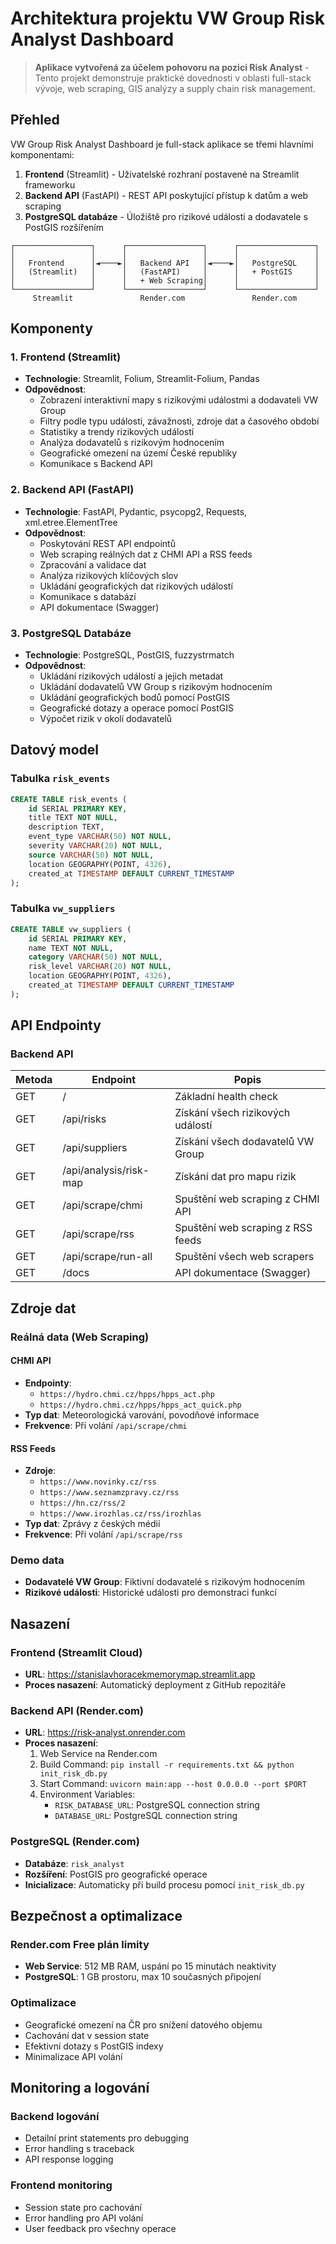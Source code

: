 # Architektura projektu VW Group Risk Analyst Dashboard

> **Aplikace vytvořená za účelem pohovoru na pozici Risk Analyst** - Tento projekt demonstruje praktické dovednosti v oblasti full-stack vývoje, web scraping, GIS analýzy a supply chain risk management.

## Přehled

VW Group Risk Analyst Dashboard je full-stack aplikace se třemi hlavními komponentami:

1. **Frontend** (Streamlit) - Uživatelské rozhraní postavené na Streamlit frameworku
2. **Backend API** (FastAPI) - REST API poskytující přístup k datům a web scraping
3. **PostgreSQL databáze** - Úložiště pro rizikové události a dodavatele s PostGIS rozšířením

```
┌─────────────────┐      ┌─────────────────┐      ┌─────────────────┐
│                 │      │                 │      │                 │
│   Frontend      │◄────►│   Backend API   │◄────►│   PostgreSQL    │
│   (Streamlit)   │      │   (FastAPI)     │      │   + PostGIS     │
│                 │      │   + Web Scraping│      │                 │
└─────────────────┘      └─────────────────┘      └─────────────────┘
     Streamlit               Render.com               Render.com
```

## Komponenty

### 1. Frontend (Streamlit)

- **Technologie**: Streamlit, Folium, Streamlit-Folium, Pandas
- **Odpovědnost**: 
  - Zobrazení interaktivní mapy s rizikovými událostmi a dodavateli VW Group
  - Filtry podle typu události, závažnosti, zdroje dat a časového období
  - Statistiky a trendy rizikových událostí
  - Analýza dodavatelů s rizikovým hodnocením
  - Geografické omezení na území České republiky
  - Komunikace s Backend API

### 2. Backend API (FastAPI)

- **Technologie**: FastAPI, Pydantic, psycopg2, Requests, xml.etree.ElementTree
- **Odpovědnost**:
  - Poskytování REST API endpointů
  - Web scraping reálných dat z CHMI API a RSS feeds
  - Zpracování a validace dat
  - Analýza rizikových klíčových slov
  - Ukládání geografických dat rizikových událostí
  - Komunikace s databází
  - API dokumentace (Swagger)

### 3. PostgreSQL Databáze

- **Technologie**: PostgreSQL, PostGIS, fuzzystrmatch
- **Odpovědnost**:
  - Ukládání rizikových událostí a jejich metadat
  - Ukládání dodavatelů VW Group s rizikovým hodnocením
  - Ukládání geografických bodů pomocí PostGIS
  - Geografické dotazy a operace pomocí PostGIS
  - Výpočet rizik v okolí dodavatelů

## Datový model

### Tabulka `risk_events`

```sql
CREATE TABLE risk_events (
    id SERIAL PRIMARY KEY,
    title TEXT NOT NULL,
    description TEXT,
    event_type VARCHAR(50) NOT NULL,
    severity VARCHAR(20) NOT NULL,
    source VARCHAR(50) NOT NULL,
    location GEOGRAPHY(POINT, 4326),
    created_at TIMESTAMP DEFAULT CURRENT_TIMESTAMP
);
```

### Tabulka `vw_suppliers`

```sql
CREATE TABLE vw_suppliers (
    id SERIAL PRIMARY KEY,
    name TEXT NOT NULL,
    category VARCHAR(50) NOT NULL,
    risk_level VARCHAR(20) NOT NULL,
    location GEOGRAPHY(POINT, 4326),
    created_at TIMESTAMP DEFAULT CURRENT_TIMESTAMP
);
```

## API Endpointy

### Backend API

| Metoda | Endpoint                    | Popis                                     |
|--------|----------------------------|-------------------------------------------|
| GET    | /                          | Základní health check                     |
| GET    | /api/risks                 | Získání všech rizikových událostí         |
| GET    | /api/suppliers             | Získání všech dodavatelů VW Group         |
| GET    | /api/analysis/risk-map     | Získání dat pro mapu rizik                |
| GET    | /api/scrape/chmi           | Spuštění web scraping z CHMI API          |
| GET    | /api/scrape/rss            | Spuštění web scraping z RSS feeds         |
| GET    | /api/scrape/run-all        | Spuštění všech web scrapers               |
| GET    | /docs                      | API dokumentace (Swagger)                 |

## Zdroje dat

### Reálná data (Web Scraping)

#### CHMI API
- **Endpointy**: 
  - `https://hydro.chmi.cz/hpps/hpps_act.php`
  - `https://hydro.chmi.cz/hpps/hpps_act_quick.php`
- **Typ dat**: Meteorologická varování, povodňové informace
- **Frekvence**: Při volání `/api/scrape/chmi`

#### RSS Feeds
- **Zdroje**:
  - `https://www.novinky.cz/rss`
  - `https://www.seznamzpravy.cz/rss`
  - `https://hn.cz/rss/2`
  - `https://www.irozhlas.cz/rss/irozhlas`
- **Typ dat**: Zprávy z českých médií
- **Frekvence**: Při volání `/api/scrape/rss`

### Demo data
- **Dodavatelé VW Group**: Fiktivní dodavatelé s rizikovým hodnocením
- **Rizikové události**: Historické události pro demonstraci funkcí

## Nasazení

### Frontend (Streamlit Cloud)

- **URL**: https://stanislavhoracekmemorymap.streamlit.app
- **Proces nasazení**: Automatický deployment z GitHub repozitáře

### Backend API (Render.com)

- **URL**: https://risk-analyst.onrender.com
- **Proces nasazení**: 
  1. Web Service na Render.com
  2. Build Command: `pip install -r requirements.txt && python init_risk_db.py`
  3. Start Command: `uvicorn main:app --host 0.0.0.0 --port $PORT`
  4. Environment Variables:
     - `RISK_DATABASE_URL`: PostgreSQL connection string
     - `DATABASE_URL`: PostgreSQL connection string

### PostgreSQL (Render.com)

- **Databáze**: `risk_analyst`
- **Rozšíření**: PostGIS pro geografické operace
- **Inicializace**: Automaticky při build procesu pomocí `init_risk_db.py`

## Bezpečnost a optimalizace

### Render.com Free plán limity
- **Web Service**: 512 MB RAM, uspání po 15 minutách neaktivity
- **PostgreSQL**: 1 GB prostoru, max 10 současných připojení

### Optimalizace
- Geografické omezení na ČR pro snížení datového objemu
- Cachování dat v session state
- Efektivní dotazy s PostGIS indexy
- Minimalizace API volání

## Monitoring a logování

### Backend logování
- Detailní print statements pro debugging
- Error handling s traceback
- API response logging

### Frontend monitoring
- Session state pro cachování
- Error handling pro API volání
- User feedback pro všechny operace 